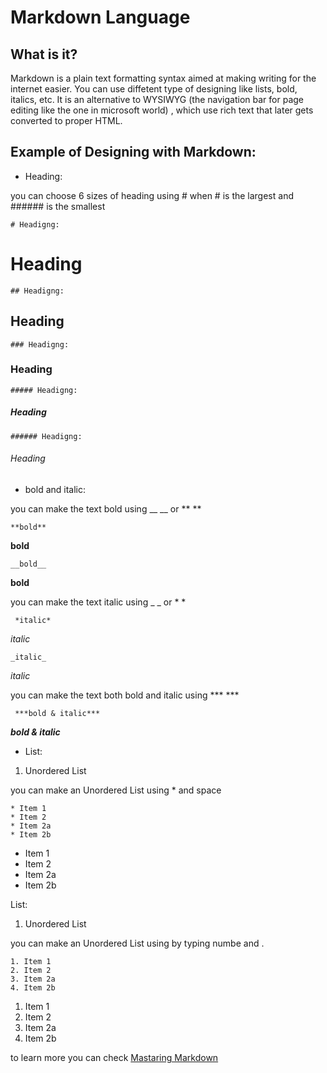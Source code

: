 # Markdown Language

## What is it?

Markdown is a plain text formatting syntax aimed at making writing for the internet easier. You can use diffetent type of designing like lists, bold, italics, etc. It is an alternative to WYSIWYG (the navigation bar for page editing like the one in microsoft world) , which use rich text that later gets converted to proper HTML.

## Example of Designing with Markdown:

- Heading:

you can choose 6 sizes of heading using # when # is the largest and ###### is the smallest

    # Headigng:
# Heading

    ## Headigng:
## Heading

    ### Headigng:
### Heading

    ##### Headigng:
##### Heading

    ###### Headigng:
###### Heading

- bold and italic:

you can make the text bold using __ __ or ** **
    
    **bold**
**bold**

    __bold__
__bold__

you can make the text italic using _ _ or * *
    
     *italic*
*italic*

    _italic_
_italic_

you can make the text both bold and italic using *** ***

     ***bold & italic***
***bold & italic***
    
- List:
1. Unordered List

you can make an Unordered List using  * and space

    * Item 1
    * Item 2
    * Item 2a
    * Item 2b  
  * Item 1
 * Item 2
  * Item 2a
  * Item 2b  

 List:
1. Unordered List

you can make an Unordered List using by typing numbe and . 

    1. Item 1
    2. Item 2
    3. Item 2a
    4. Item 2b  

  1. Item 1
  2. Item 2
  3. Item 2a
  4. Item 2b


to learn more you can check [Mastaring Markdown](https://guides.github.com/features/mastering-markdown/)